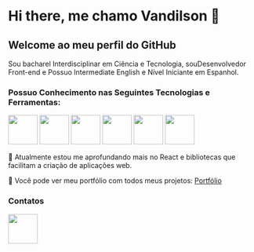 # Hi there, me chamo Vandilson 👋
## Welcome ao meu perfil do GitHub

Sou bacharel Interdisciplinar em Ciência e Tecnologia, souDesenvolvedor Front-end e Possuo Intermediate English e Nível Iniciante em Espanhol.
### Possuo Conhecimento nas Seguintes Tecnologias e Ferramentas:

<img loading="lazy" src="https://cdn.jsdelivr.net/gh/devicons/devicon/icons/html5/html5-original.svg" width= "60" height= "60"/>   <img loading="lazy" src="https://cdn.jsdelivr.net/gh/devicons/devicon/icons/css3/css3-original.svg" width= "60" height= "60"/>   <img loading="lazy" src="https://cdn.jsdelivr.net/gh/devicons/devicon/icons/tailwindcss/tailwindcss-original-wordmark.svg" width= "60" height= "60"/>   <img loading="lazy" src="https://cdn.jsdelivr.net/gh/devicons/devicon/icons/javascript/javascript-original.svg" width= "60" height= "60"/>   <img loading="lazy" src="https://cdn.jsdelivr.net/gh/devicons/devicon/icons/react/react-original-wordmark.svg" width= "60" height= "60"/>   <img loading="lazy" src="https://cdn.jsdelivr.net/gh/devicons/devicon/icons/git/git-original-wordmark.svg" width= "60" height= "60"/>
        
🌱 Atualmente estou me aprofundando mais no React e bibliotecas que facilitam a criação de aplicações web.

🔭 Você pode ver meu portfólio com todos meus projetos: [Portfólio](https://vandilson-portfolio.netlify.app/)

### Contatos

[<img src="https://icons8.com.br/icon/Xy10Jcu1L2Su/instagram" width= "60" height= "60"></img>](https://www.instagram.com/frontendvan/)

 <!--
**vandilsonbrito/vandilsonbrito** is a ✨ _special_ ✨ repository because its `README.md` (this file) appears on your GitHub profile.

Here are some ideas to get you started:

- 🔭 I’m currently working on ...
- 🌱 I’m currently learning ...
- 👯 I’m looking to collaborate on ...
- 🤔 I’m looking for help with ...
- 💬 Ask me about ...
- 📫 How to reach me: ...
- 😄 Pronouns: ...
- ⚡ Fun fact: ...
-->
